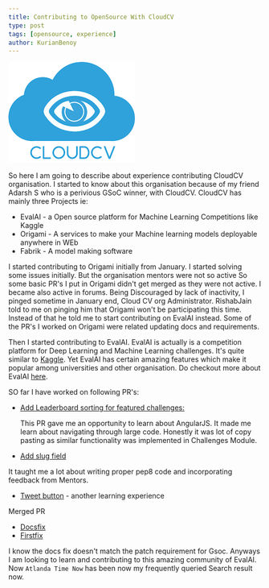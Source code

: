 ```yaml
---
title: Contributing to OpenSource With CloudCV
type: post
tags: [opensource, experience]
author: KurianBenoy
---
```


![](/posts/images/cloudcv.png)

So here I am going to describe about experience contributing CloudCV organisation. I started to know about this organisation because of my friend Adarsh S who is a perivious GSoC winner, with CloudCV.
CloudCV has mainly three Projects ie:

- EvalAI - a Open source platform for Machine Learning Competitions like Kaggle
- Origami - A services to make your Machine learning models deployable anywhere in WEb
- Fabrik - A model making software

I started contributing to Origami initially from January. I started solving some issues initially. But the organisation mentors were not so active
So some basic PR's I put in Origami didn't get merged as they were not active. I became also active in forums. Being Discouraged by lack of inactivity, I pinged sometime in January end, Cloud CV org Administrator.
RishabJain told to me on pinging him that Origami won't be participating this time. Instead of that he told me to start contributing on EvalAI instead.
Some of the PR's I worked on Origami were related updating docs and requirements.


Then I started contributing to EvalAI. EvalAI is actually is a competition platform for Deep Learning and Machine Learning challenges. It's quite similar to [Kaggle](https://www.kaggle.com/). Yet EvalAI has
certain amazing features which make it popular among universities and other organisation. Do checkout more about EvalAI [here](https://github.com/Cloud-CV/EvalAI/blob/master/README.md).

SO far I have worked on following PR's:

- [Add Leaderboard sorting for featured challenges:](https://github.com/Cloud-CV/EvalAI/pull/2097)

	This PR gave me an opportunity to learn about AngularJS. It made me learn about navigating through large code. Honestly it was lot of copy pasting as similar functionality was implemented in Challenges
Module.
- [Add slug field](https://github.com/Cloud-CV/EvalAI/pull/2132) 

It taught me a lot about writing proper pep8 code and incorporating feedback from Mentors.

- [Tweet button](https://github.com/Cloud-CV/EvalAI/pull/2139) - another learning experience

Merged PR

- [Docsfix](https://github.com/Cloud-CV/EvalAI/pull/2112)
- [Firstfix](https://github.com/Cloud-CV/EvalAI/pull/2042)

I know the docs fix doesn't match the patch requirement for Gsoc. Anyways I am looking to learn and contributing to this amazing community of EvalAI. Now `Atlanda Time Now` has been now my frequently queried
Search result now. 
